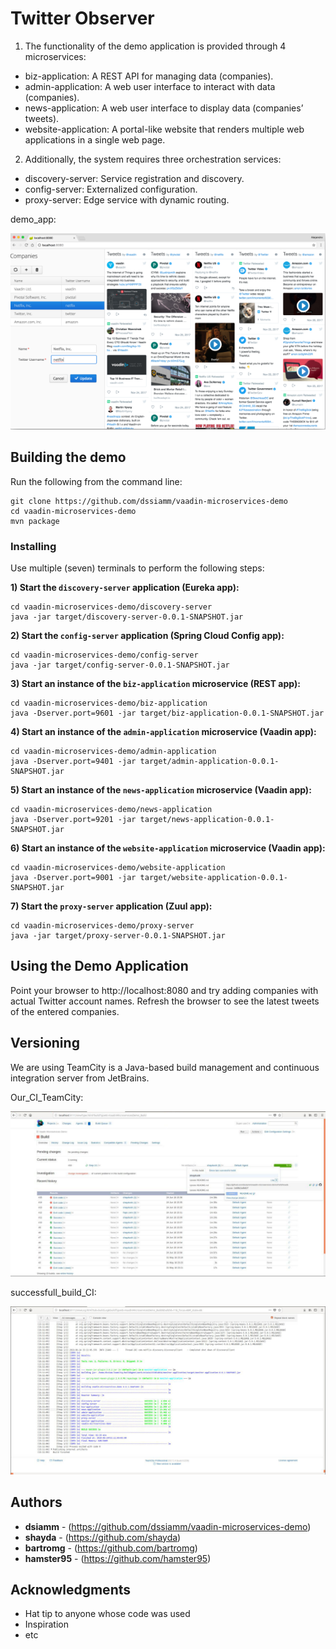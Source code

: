 # Twitter Observer

1. The functionality of the demo application is provided through 4 microservices:

  * biz-application: A REST API for managing data (companies).
  * admin-application: A web user interface to interact with data (companies).
  * news-application: A web user interface to display data (companies’ tweets).
  * website-application: A portal-like website that renders multiple web applications in a single web page.
2. Additionally, the system requires three orchestration services:

  * discovery-server: Service registration and discovery.
  * config-server: Externalized configuration.
  * proxy-server: Edge service with dynamic routing.
  
  demo_app:
  
  ![demo_app](https://github.com/dssiamm/vaadin-microservices-demo/blob/master/images/demo_app.png)

## Building the demo

Run the following from the command line:
```
git clone https://github.com/dssiamm/vaadin-microservices-demo
cd vaadin-microservices-demo
mvn package
```


### Installing

Use multiple (seven) terminals to perform the following steps:

**1) Start the `discovery-server` application (Eureka app):**
```
cd vaadin-microservices-demo/discovery-server
java -jar target/discovery-server-0.0.1-SNAPSHOT.jar
```

**2) Start the `config-server` application (Spring Cloud Config app):**
```
cd vaadin-microservices-demo/config-server
java -jar target/config-server-0.0.1-SNAPSHOT.jar
```

**3) Start an instance of the `biz-application` microservice (REST app):**
```
cd vaadin-microservices-demo/biz-application
java -Dserver.port=9601 -jar target/biz-application-0.0.1-SNAPSHOT.jar
```

**4) Start an instance of the `admin-application` microservice (Vaadin app):**
```
cd vaadin-microservices-demo/admin-application
java -Dserver.port=9401 -jar target/admin-application-0.0.1-SNAPSHOT.jar
```

**5) Start an instance of the `news-application` microservice (Vaadin app):**
```
cd vaadin-microservices-demo/news-application
java -Dserver.port=9201 -jar target/news-application-0.0.1-SNAPSHOT.jar
```

**6) Start an instance of the `website-application` microservice (Vaadin app):**
```
cd vaadin-microservices-demo/website-application
java -Dserver.port=9001 -jar target/website-application-0.0.1-SNAPSHOT.jar
```

**7) Start the `proxy-server` application (Zuul app):**
```
cd vaadin-microservices-demo/proxy-server
java -jar target/proxy-server-0.0.1-SNAPSHOT.jar
```

## Using the Demo Application

Point your browser to http://localhost:8080 and try adding companies with actual Twitter account names. Refresh the browser to see the latest tweets of the entered companies.


## Versioning

  We are using TeamCity is a Java-based build management and continuous integration server from JetBrains.
  
  Our_CI_TeamCity:
  
  ![Our_CI_TeamCity](https://github.com/dssiamm/vaadin-microservices-demo/blob/master/images/Our_CI_Teamcity.png)
  
  successfull_build_CI:
  
  ![successfull_build_CI](https://github.com/dssiamm/vaadin-microservices-demo/blob/master/images/successfull_build_CI.png)

## Authors

  * **dsiamm** - (https://github.com/dssiamm/vaadin-microservices-demo)
  * **shayda** - (https://github.com/shayda)
  * **bartromg** - (https://github.com/bartromg)
  * **hamster95** - (https://github.com/hamster95)

## Acknowledgments

* Hat tip to anyone whose code was used
* Inspiration
* etc

